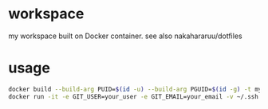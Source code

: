 # workspace
my workspace built on Docker container. see also nakahararuu/dotfiles

# usage 
```bash
docker build --build-arg PUID=$(id -u) --build-arg PGUID=$(id -g) -t my-workspace  .
docker run -it -e GIT_USER=your_user -e GIT_EMAIL=your_email -v ~/.ssh:/home/docker-user/.ssh -v $(pwd):/workspace my-workspace
```
